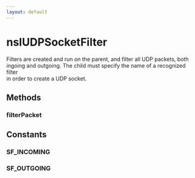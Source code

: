 ```yaml
---
layout: default
---
```


# nsIUDPSocketFilter #
  
Filters are created and run on the parent, and filter all UDP packets, both  
ingoing and outgoing. The child must specify the name of a recognized filter  
in order to create a UDP socket.  
  

## Methods ##

### filterPacket ###

## Constants ##

### SF_INCOMING ###

### SF_OUTGOING ###
